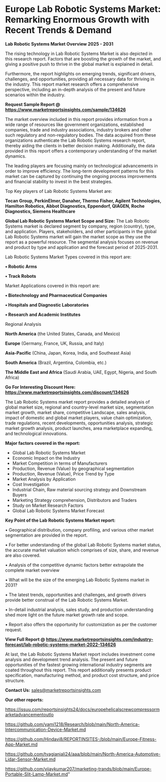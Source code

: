 # Europe Lab Robotic Systems Market: Remarking Enormous Growth with Recent Trends & Demand

<Strong> Lab Robotic Systems Market Overview 2025 - 2031</strong>

The rising technology in Lab Robotic Systems Market is also depicted in this research report. Factors that are boosting the growth of the market, and giving a positive push to thrive in the global market is explained in detail.

Furthermore, the report highlights on emerging trends, significant drivers, challenges, and opportunities, providing all necessary data for thriving in the industry. This report market research offers a comprehensive perspective, including an in-depth analysis of the present and future scenarios within the industry.

<strong>Request Sample Report @ <a href=https://www.marketreportsinsights.com/sample/134626>https://www.marketreportsinsights.com/sample/134626</a></strong>

The market overview included in this report provides information from a wide range of resources like government organizations, established companies, trade and industry associations, industry brokers and other such regulatory and non-regulatory bodies. The data acquired from these organizations authenticate the Lab Robotic Systems research report, thereby aiding the clients in better decision making. Additionally, the data provided in this report offers a contemporary understanding of the market dynamics.

The leading players are focusing mainly on technological advancements in order to improve efficiency. The long-term development patterns for this market can be captured by continuing the ongoing process improvements and financial stability to invest in the best strategies.

Top Key players of Lab Robotic Systems Market are:

<strong>Tecan Group, PerkinElmer, Danaher, Thermo Fisher, Agilent Technologies, Hamilton Robotics, Abbot Diagnostics, Eppendorf, QIAGEN, Roche Diagnostics, Siemens Healthcare</strong>

<strong><b>Global Lab Robotic Systems Market Scope and Size:</b></strong>
The Lab Robotic Systems market is declared segment by company, region (country), type, and application. Players, stakeholders, and other participants in the global Lab Robotic Systems market will gain the market scope as they use the report as a powerful resource. The segmental analysis focuses on revenue and product by type and application and the forecast period of 2025-2031.

Lab Robotic Systems Market Types covered in this report are:

<strong>• Robotic Arms

• Track Robots</strong>

Market Applications covered in this report are:

<strong>• Biotechnology and Pharmaceutical Companies

• Hospitals and Diagnostic Laboratories

• Research and Academic Institutes</strong> 

Regional Analysis

<strong>North America</strong> (the United States, Canada, and Mexico)

<strong>Europe</strong> (Germany, France, UK, Russia, and Italy)

<strong>Asia-Pacific</strong> (China, Japan, Korea, India, and Southeast Asia)

<strong>South America</strong> (Brazil, Argentina, Colombia, etc.)

<strong>The Middle East and Africa</strong> (Saudi Arabia, UAE, Egypt, Nigeria, and South Africa)

<strong>Go For Interesting Discount Here: <a href=https://www.marketreportsinsights.com/discount/134626>https://www.marketreportsinsights.com/discount/134626</a></strong>

The Lab Robotic Systems market report provides a detailed analysis of global market size, regional and country-level market size, segmentation market growth, market share, competitive Landscape, sales analysis, impact of domestic and global market players, value chain optimization, trade regulations, recent developments, opportunities analysis, strategic market growth analysis, product launches, area marketplace expanding, and technological innovations.

<strong><b>Major factors covered in the report:</b></strong>
<ul>
  <li>Global Lab Robotic Systems Market </li>
  <li>Economic Impact on the Industry</li>
  <li>Market Competition in terms of Manufacturers</li>
  <li>Production, Revenue (Value) by geographical segmentation</li>
  <li>Production, Revenue (Value), Price Trend by Type</li>
  <li>Market Analysis by Application</li>
  <li>Cost Investigation</li>
  <li>Industrial Chain, Raw material sourcing strategy and Downstream Buyers</li>
  <li>Marketing Strategy comprehension, Distributors and Traders</li>
  <li>Study on Market Research Factors</li>
  <li>Global Lab Robotic Systems Market Forecast</li>
</ul>

<strong><b>Key Point of the Lab Robotic Systems Market report:</b></strong>

• Geographical distribution, company profiling, and various other market segmentation are provided in the report.

• For better understanding of the global Lab Robotic Systems market status, the accurate market valuation which comprises of size, share, and revenue are also covered.

• Analysis of the competitive dynamic factors better extrapolate the complete market overview

• What will be the size of the emerging Lab Robotic Systems market in 2031?

• The latest trends, opportunities and challenges, and growth drivers provide better construal of the Lab Robotic Systems Market.

• In-detail industrial analysis, sales study, and production understanding shed more light on the future market growth rate and scope.

• Report also offers the opportunity for customization as per the customer request.

<strong><b>View Full Report @ <a href=https://www.marketreportsinsights.com/industry-forecast/lab-robotic-systems-market-2022-134626>https://www.marketreportsinsights.com/industry-forecast/lab-robotic-systems-market-2022-134626</a></b></strong>


At last, the Lab Robotic Systems Market report includes investment come analysis and development trend analysis. The present and future opportunities of the fastest growing international industry segments are coated throughout this report. This report additionally presents product specification, manufacturing method, and product cost structure, and price structure.

<strong>Contact Us:</strong>
sales@marketreportsinsights.com

<strong>Our other reports:</strong>

<a href=https://issuu.com/reportsinsights24/docs/europehelicalscrewcompressormarketadvancementoutlo>https://issuu.com/reportsinsights24/docs/europehelicalscrewcompressormarketadvancementoutlo</a>

<a href=https://github.com/yami1218/Research/blob/main/North-America-Intercommunication-Device-Market.md>https://github.com/yami1218/Research/blob/main/North-America-Intercommunication-Device-Market.md</a>

<a href=https://github.com/Hindavi8/REPORTINSITES-/blob/main/Europe-Fitness-App-Market.md>https://github.com/Hindavi8/REPORTINSITES-/blob/main/Europe-Fitness-App-Market.md</a>

<a href=https://github.com/tyagianjali24/aaa/blob/main/North-America-Automotive-Lidar-Sensor-Market.md>https://github.com/tyagianjali24/aaa/blob/main/North-America-Automotive-Lidar-Sensor-Market.md</a>

<a href=https://github.com/vijaykumar207/marketing-trands/blob/main/Europe-Portable-Slit-Lamp-Market.md>https://github.com/vijaykumar207/marketing-trands/blob/main/Europe-Portable-Slit-Lamp-Market.md</a>"

